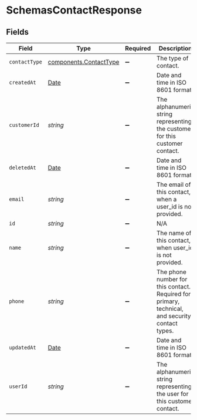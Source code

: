 # SchemasContactResponse


## Fields

| Field                                                                                           | Type                                                                                            | Required                                                                                        | Description                                                                                     | Example                                                                                         |
| ----------------------------------------------------------------------------------------------- | ----------------------------------------------------------------------------------------------- | ----------------------------------------------------------------------------------------------- | ----------------------------------------------------------------------------------------------- | ----------------------------------------------------------------------------------------------- |
| `contactType`                                                                                   | [components.ContactType](../../models/shared/contacttype.md)                                    | :heavy_minus_sign:                                                                              | The type of contact.                                                                            |                                                                                                 |
| `createdAt`                                                                                     | [Date](https://developer.mozilla.org/en-US/docs/Web/JavaScript/Reference/Global_Objects/Date)   | :heavy_minus_sign:                                                                              | Date and time in ISO 8601 format.                                                               | 2020-04-09T18:14:30Z                                                                            |
| `customerId`                                                                                    | *string*                                                                                        | :heavy_minus_sign:                                                                              | The alphanumeric string representing the customer for this customer contact.                    |                                                                                                 |
| `deletedAt`                                                                                     | [Date](https://developer.mozilla.org/en-US/docs/Web/JavaScript/Reference/Global_Objects/Date)   | :heavy_minus_sign:                                                                              | Date and time in ISO 8601 format.                                                               | 2020-04-09T18:14:30Z                                                                            |
| `email`                                                                                         | *string*                                                                                        | :heavy_minus_sign:                                                                              | The email of this contact, when a user_id is not provided.                                      |                                                                                                 |
| `id`                                                                                            | *string*                                                                                        | :heavy_minus_sign:                                                                              | N/A                                                                                             | x4xCwxxJxGCx123Rx5xTx                                                                           |
| `name`                                                                                          | *string*                                                                                        | :heavy_minus_sign:                                                                              | The name of this contact, when user_id is not provided.                                         |                                                                                                 |
| `phone`                                                                                         | *string*                                                                                        | :heavy_minus_sign:                                                                              | The phone number for this contact. Required for primary, technical, and security contact types. |                                                                                                 |
| `updatedAt`                                                                                     | [Date](https://developer.mozilla.org/en-US/docs/Web/JavaScript/Reference/Global_Objects/Date)   | :heavy_minus_sign:                                                                              | Date and time in ISO 8601 format.                                                               | 2020-04-09T18:14:30Z                                                                            |
| `userId`                                                                                        | *string*                                                                                        | :heavy_minus_sign:                                                                              | The alphanumeric string representing the user for this customer contact.                        |                                                                                                 |